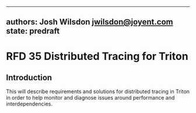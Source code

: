 ----
authors: Josh Wilsdon <jwilsdon@joyent.com>
state: predraft
----

<!--
    This Source Code Form is subject to the terms of the Mozilla Public
    License, v. 2.0. If a copy of the MPL was not distributed with this
    file, You can obtain one at http://mozilla.org/MPL/2.0/.
-->

<!--
    Copyright 2016 Joyent
-->

# RFD 35 Distributed Tracing for Triton

## Introduction

This will describe requirements and solutions for distributed tracing in Triton
in order to help monitor and diagnose issues around performance and
interdependencies.

